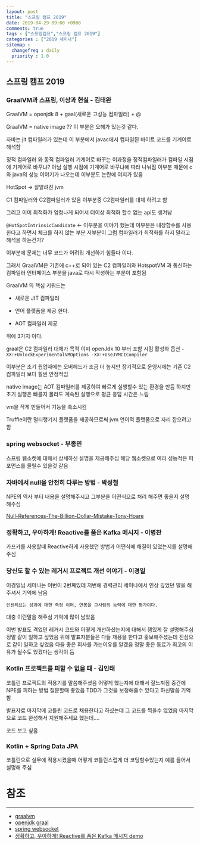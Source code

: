 ```yaml
---
layout: post
title: "스프링 캠프 2019"
date: 2019-04-29 09:00 +0900
comments: true
tags : ["스프링캠프","스프링 캠프 2019"]
categories : ["2019 세미나"]
sitemap :
  changefreq : daily
  priority : 1.0
---
```


## 스프링 캠프 2019

### GraalVM과 스프링, 이상과 현실 - 김태완

GraalVM = openjdk 8 + gaal(새로운 고성능 컴파일러) + @

GraalVM = native image ?? 이 부분은 오해가 있는것 같다.

자바는 jit 컴파일러가 있는데 이 부분에서 javac에서 컴파일된 바이트 코드를 기계어로 해석함

정적 컴파일러 와 동적 컴파일러 기계어로 바꾸는 이과정을 정적컴파일러가 컴파일 시점에 기계어로 바꾸냐? 아님 실행 시점에 기계어로 바꾸냐에 따라 나눠짐
이부분 때문에 c 와 java의 성능 이야기가 나오는데 이부분도 논란에 여지가 있음

HotSpot -> 잘알려진 jvm 

C1 컴파일러와 C2컴파일러가 있음 이부분중 C2컴파일러를 대체 하려고 함

그리고 이미 최적화가 엄청나게 되어서 더이상 최적화 할수 없는 api도 생겨남 

`@HotSpotIntrinsicCandidate` <- 이부분을 이야기 했는데 이부분은 내장함수를 사용한다고 하면서 체크를 하지 않는 부분 
저부분이 그럼 컴파일러가 최적화를 하지 말라고 해석을 하는건가?

이부분에 문제는 너무 코드가 어려워 개선하기 힘들다 이다.

그래서 GraalVM은 기존에 c++로 되어 있는 C2 컴파일러와 HotspotVM 과 통신하는 컴파일러 인터페이스 부분을 java로 다시 작성하는 부분이 포함됨


GraalVM 의 핵심 키워드는

* 새로운 JIT 컴파일러

* 언어 플랫폼을 제공 한다.

* AOT 컴파일러 제공

위에 3가지 이다.

graal은 C2 컴파일러 대체가 목적 이미 openJdk 10 부터 포함 시킴 활성화 옵션 `-XX:+UnlockExperimentalVMOptions -XX:+UseJVMCICompiler`

이부분은 초기 웜업때에는 오버헤드가 조금 더 높지만 장기적으로 운영시에는 기존 C2컴파일러 보다 훨씬 안정적임

native image는 AOT 컴파일러를 제공하여 빠르게 실행할수 있는 환경을 만듬 하지만 초기 실행은 빠를지 몰라도 계속된 실행으로 평균 응답 시간은 느림 

vm을 작게 만들어서 기능을 축소시킴

Truffle이란 멀티랭기지 플랫폼을 제공하므로써 jvm 언어적 플랫폼으로 자리 잡으려고 함


### spring websocket - 부종민

스프링 웹소켓에 대해서 상세하신 설명을 제공해주심 해당 웹소켓으로 여러 성능적은 퍼포먼스를 올릴수 있을것 같음

### 자바에서 null을 안전히 다루는 방법 - 박성철

NPE의 역사 부터 내용을 설명해주시고 그부분을 어떤식으로 처리 해주면 좋을지 설명해주심 

[Null-References-The-Billion-Dollar-Mistake-Tony-Hoare](https://www.infoq.com/presentations/Null-References-The-Billion-Dollar-Mistake-Tony-Hoare) 

### 정확하고, 우아하게! Reactive를 품은 Kafka 메시지 - 이병찬

카프카를 사용할때 Reactive하게 사용했던 방법과 어떤식에 해결이 있었는지를 설명해주심 

### 당신도 할 수 있는 레거시 프로젝트 개선 이야기 - 이경일

이경일님 세미나는 이번이 2번째있데 저번에 경력관리 세미나에서 인상 깊었던 말을 해주셔서 기억에 남음

```
인센티브는 성과에 대한 측정 이며, 연봉을 그사람의 능력에 대한 평가이다.
```

대충 이런말을 해주심 기억에 많이 남았음 

이번 발표도 격었던 레거시 코드와 어떻게 개선하셨는지에 대해서 잼있게 잘 설명해주심 정말 같이 일하고 싶었음 
위에 발표자분들은 다들 채용을 한다고 홍보해주셨는데 진심으로 같이 일하고 싶었음 다들 좋은 회사를 가는이유를 알겠음 
정말 좋은 동료가 최고의 이유가 될수도 있겠다는 생각이 듬

### Kotlin 프로젝트를 피할 수 없을 때 - 김인태

코틀린 프로젝트의 적용기를 말씀해주셨음 어떻게 했는지에 대해서 잘느껴짐 
중간에 NPE를 피하는 방법 질문할때 좋았음 TDD가 그것을 보정해줄수 있다고 하신말씀 기억함

발표자료 마지막에 코틀린 코드로 채용한다고 하셨는데 그 코드를 찍을수 없었음 마지막으로 코드 완성해서 지원해주세요 했는데.... 

코드 보고 싶음


### Kotlin + Spring Data JPA

코틀린으로 실무에 적용시켰을때 어떻게 코틀린스럽게 더 코딩할수있는지 예를 들어서 설명해 주심


# 참조
-----
* [graalvm](https://www.slideshare.net/TaewanKim/cloud-native-java-graalvm)
* [openjdk graal](https://openjdk.java.net/projects/graal/)
* [spring websocket](https://docs.google.com/presentation/d/1Y9q0rkgT9qIgjDXr_vILJUtlwmgc9Zj_BgNLBfyNBnU/edit?fbclid=IwAR2P0i4GnJbjVpF00WdBII6DDcYAI2vdIP7GUAFhZGqBmxRNF1WAtgUOCec#slide=id.p)
* [정확하고, 우아하게! Reactive를 품은 Kafka 메시지 demo](https://github.com/EleganceLESS/spring-camp-2019)

